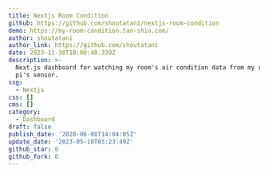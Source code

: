 ```yaml
---
title: Nextjs Room Condition
github: https://github.com/shoutatani/nextjs-room-condition
demo: https://my-room-condition.tan-shio.com/
author: shoutatani
author_link: https://github.com/shoutatani
date: 2023-11-30T10:00:40.339Z
description: >-
  Next.js dashboard for watching my room's air condition data from my raspberry
  pi's sensor.
ssg:
  - Nextjs
css: []
cms: []
category:
  - Dashboard
draft: false
publish_date: '2020-06-08T14:04:05Z'
update_date: '2023-05-10T03:23:49Z'
github_star: 0
github_fork: 0
---
```


